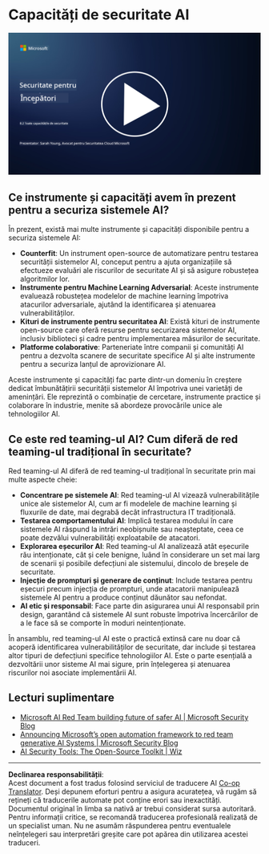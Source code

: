 <!--
CO_OP_TRANSLATOR_METADATA:
{
  "original_hash": "b6bb7175672298d1e2f73ba7e0006f95",
  "translation_date": "2025-09-04T01:07:08+00:00",
  "source_file": "8.2 AI security capabilities.md",
  "language_code": "ro"
}
-->
# Capacități de securitate AI

[![Urmărește videoclipul](../../translated_images/8-2_placeholder.bc988ce5dff1726a8b6f8c00b1250865ca23d02aa5cb11fb879ed1194702c99a.ro.png)](https://learn-video.azurefd.net/vod/player?id=e0a6f844-d884-4f76-99bd-4ce9f7f73d22)

## Ce instrumente și capacități avem în prezent pentru a securiza sistemele AI?

În prezent, există mai multe instrumente și capacități disponibile pentru a securiza sistemele AI:

-   **Counterfit**: Un instrument open-source de automatizare pentru testarea securității sistemelor AI, conceput pentru a ajuta organizațiile să efectueze evaluări ale riscurilor de securitate AI și să asigure robustețea algoritmilor lor.
-   **Instrumente pentru Machine Learning Adversarial**: Aceste instrumente evaluează robustețea modelelor de machine learning împotriva atacurilor adversariale, ajutând la identificarea și atenuarea vulnerabilităților.
-   **Kituri de instrumente pentru securitatea AI**: Există kituri de instrumente open-source care oferă resurse pentru securizarea sistemelor AI, inclusiv biblioteci și cadre pentru implementarea măsurilor de securitate.
-   **Platforme colaborative**: Parteneriate între companii și comunități AI pentru a dezvolta scanere de securitate specifice AI și alte instrumente pentru a securiza lanțul de aprovizionare AI.

Aceste instrumente și capacități fac parte dintr-un domeniu în creștere dedicat îmbunătățirii securității sistemelor AI împotriva unei varietăți de amenințări. Ele reprezintă o combinație de cercetare, instrumente practice și colaborare în industrie, menite să abordeze provocările unice ale tehnologiilor AI.

## Ce este red teaming-ul AI? Cum diferă de red teaming-ul tradițional în securitate?

Red teaming-ul AI diferă de red teaming-ul tradițional în securitate prin mai multe aspecte cheie:

-   **Concentrare pe sistemele AI**: Red teaming-ul AI vizează vulnerabilitățile unice ale sistemelor AI, cum ar fi modelele de machine learning și fluxurile de date, mai degrabă decât infrastructura IT tradițională.
-   **Testarea comportamentului AI**: Implică testarea modului în care sistemele AI răspund la intrări neobișnuite sau neașteptate, ceea ce poate dezvălui vulnerabilități exploatabile de atacatori.
-   **Explorarea eșecurilor AI**: Red teaming-ul AI analizează atât eșecurile rău intenționate, cât și cele benigne, luând în considerare un set mai larg de scenarii și posibile defecțiuni ale sistemului, dincolo de breșele de securitate.
-   **Injecție de prompturi și generare de conținut**: Include testarea pentru eșecuri precum injecția de prompturi, unde atacatorii manipulează sistemele AI pentru a produce conținut dăunător sau nefondat.
-   **AI etic și responsabil**: Face parte din asigurarea unui AI responsabil prin design, garantând că sistemele AI sunt robuste împotriva încercărilor de a le face să se comporte în moduri neintenționate.

În ansamblu, red teaming-ul AI este o practică extinsă care nu doar că acoperă identificarea vulnerabilităților de securitate, dar include și testarea altor tipuri de defecțiuni specifice tehnologiilor AI. Este o parte esențială a dezvoltării unor sisteme AI mai sigure, prin înțelegerea și atenuarea riscurilor noi asociate implementării AI.

## Lecturi suplimentare

 - [Microsoft AI Red Team building future of safer AI | Microsoft Security Blog](https://www.microsoft.com/en-us/security/blog/2023/08/07/microsoft-ai-red-team-building-future-of-safer-ai/?WT.mc_id=academic-96948-sayoung)
 - [Announcing Microsoft’s open automation framework to red team generative AI Systems | Microsoft Security Blog](https://www.microsoft.com/en-us/security/blog/2024/02/22/announcing-microsofts-open-automation-framework-to-red-team-generative-ai-systems/?WT.mc_id=academic-96948-sayoung)
 - [AI Security Tools: The Open-Source Toolkit | Wiz](https://www.wiz.io/academy/ai-security-tools)

---

**Declinarea responsabilității**:  
Acest document a fost tradus folosind serviciul de traducere AI [Co-op Translator](https://github.com/Azure/co-op-translator). Deși depunem eforturi pentru a asigura acuratețea, vă rugăm să rețineți că traducerile automate pot conține erori sau inexactități. Documentul original în limba sa nativă ar trebui considerat sursa autoritară. Pentru informații critice, se recomandă traducerea profesională realizată de un specialist uman. Nu ne asumăm răspunderea pentru eventualele neînțelegeri sau interpretări greșite care pot apărea din utilizarea acestei traduceri.